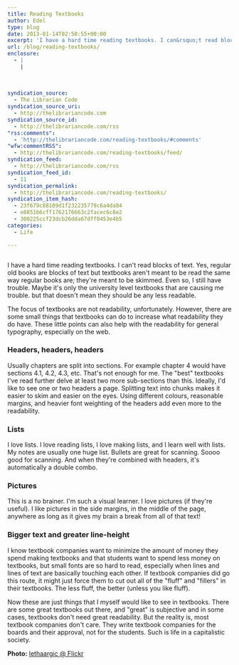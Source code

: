 ```yaml
---
title: Reading Textbooks
author: Edel
type: blog
date: 2013-01-14T02:50:55+00:00
excerpt: 'I have a hard time reading textbooks. I can&rsquo;t read blocks of text. Yes, regular old books are blocks of text but textbooks aren&rsquo;t meant to be read the same way regular books are; they&rsquo;re meant to be skimmed. Even so, I still have trouble. Maybe it&rsquo;s only the university level textbooks that are causing [&hellip;]'
url: /blog/reading-textbooks/
enclosure:
  - |
    |
        
        
        
syndication_source:
  - The Librarian Code
syndication_source_uri:
  - http://thelibrariancode.com
syndication_source_id:
  - http://thelibrariancode.com/rss
"rss:comments":
  - 'http://thelibrariancode.com/reading-textbooks/#comments'
"wfw:commentRSS":
  - http://thelibrariancode.com/reading-textbooks/feed/
syndication_feed:
  - http://thelibrariancode.com/rss
syndication_feed_id:
  - 11
syndication_permalink:
  - http://thelibrariancode.com/reading-textbooks/
syndication_item_hash:
  - 23f679c88109d1f232235779c6a4da84
  - e8851b6cff1762176663c2facec6c8e2
  - 300225ccf23dcb26dda67dff0453e4b5
categories:
  - Life

---
```

<div class="left">
  <div class="picture">
    <a href="http://www.flickr.com/photos/lethaargic"><img src="http://i.mazohyst.org/tlc/pictures/Reading%20Textbooks.png" border="0" alt="" /></a>
  </div>
</div>

I have a hard time reading textbooks. I can't read blocks of text. Yes, regular old books are blocks of text but textbooks aren't meant to be read the same way regular books are; they're meant to be skimmed. Even so, I still have trouble. Maybe it's only the university level textbooks that are causing me trouble. but that doesn't mean they should be any less readable. <span id="more-236"></span>

The focus of textbooks are not readability, unfortunately. However, there are some small things that textbooks can do to increase what readability they do have. These little points can also help with the readability for general typography, especially on the web.

### Headers, headers, headers

Usually chapters are split into sections. For example chapter 4 would have sections 4.1, 4.2, 4.3, etc. That's not enough for me. The "best" textbooks I've read further delve at least two more sub-sections than this. Ideally, I'd like to see one or two headers a page. Splitting text into chunks makes it easier to skim and easier on the eyes. Using different colours, reasonable margins, and heavier font weighting of the headers add even more to the readability.

### Lists

I love lists. I love reading lists, I love making lists, and I learn well with lists. My notes are usually one huge list. Bullets are great for scanning. Soooo good for scanning. And when they're combined with headers, it's automatically a double combo.

### Pictures

This is a no brainer. I'm such a visual learner. I love pictures (if they're useful). I like pictures in the side margins, in the middle of the page, anywhere as long as it gives my brain a break from all of that text!

### Bigger text and greater line-height

I know textbook companies want to minimize the amount of money they spend making textbooks and that students want to spend less money on textbooks, but small fonts are so hard to read, especially when lines and lines of text are basically touching each other. If textbook companies did go this route, it might just force them to cut out all of the "fluff" and "fillers" in their textbooks. The less fluff, the better (unless you like fluff).

Now these are just things that I myself would like to see in textbooks. There are some great textbooks out there, and "great" is subjective and in some cases, textbooks don't need great readability. But the reality is, most textbook companies don't care. They write textbook companies for the boards and their approval, not for the students. Such is life in a capitalistic society.

**Photo:** [lethaargic @ Flickr][1]




 [1]: http://www.flickr.com/photos/lethaargic/